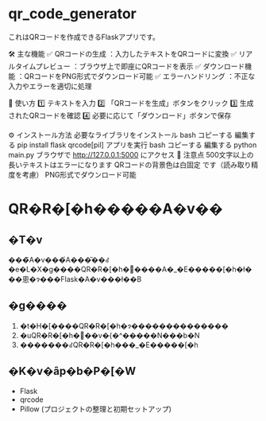 
# qr_code_generator

これはQRコードを作成できるFlaskアプリです。

🛠️ 主な機能
✅ QRコードの生成 ：入力したテキストをQRコードに変換
✅ リアルタイムプレビュー ：ブラウザ上で即座にQRコードを表示
✅ ダウンロード機能 ：QRコードをPNG形式でダウンロード可能
✅ エラーハンドリング ：不正な入力やエラーを適切に処理

📸 使い方
1️⃣ テキストを入力
2️⃣ 「QRコードを生成」ボタンをクリック
3️⃣ 生成されたQRコードを確認
4️⃣ 必要に応じて「ダウンロード」ボタンで保存

⚙️ インストール方法
必要なライブラリをインストール
bash
コピーする
編集する
pip install flask qrcode[pil]
アプリを実行
bash
コピーする
編集する
python main.py
ブラウザで http://127.0.0.1:5000 にアクセス
📌 注意点
500文字以上の長いテキストはエラーになります
QRコードの背景色は白固定 です（読み取り精度を考慮）
PNG形式でダウンロード可能

# QR�R�[�h�����A�v��

## �T�v
���̃A�v���́A���͂��ꂽ�e�L�X�g����QR�R�[�h�𐶐����A�_�E�����[�h�ł���悤�ɂ���Flask�A�v���ł��B

## �g����
1. �t�H�[����QR�R�[�h�ɂ��������������
2. �uQR�R�[�h�𐶐��v�{�^�����N���b�N
3. �������ꂽQR�R�[�h���_�E�����[�h

## �K�v�ȃp�b�P�[�W
- Flask
- qrcode
- Pillow
(プロジェクトの整理と初期セットアップ)

